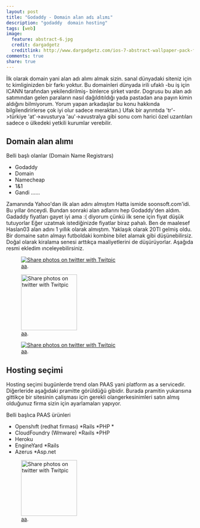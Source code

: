 ```yaml
---
layout: post
title: "Godaddy - Domain alan adı alımı"
description: "godaddy  domain hosting"
tags: [web]
image:
  feature: abstract-6.jpg
  credit: dargadgetz
  creditlink: http://www.dargadgetz.com/ios-7-abstract-wallpaper-pack-for-iphone-5-and-ipod-touch-retina/
comments: true
share: true
---
```


İlk olarak domain yani alan  adı alımı  almak  sizin. sanal dünyadaki  siteniz için tc kimliginizden bir  farkı yoktur.
Bu  domainleri dünyada  irili ufaklı -bu iş  için  ICANN  tarafından yekilendirilmiş- binlerce şirket vardır. Dogrusu bu alan  adı  satımından gelen paraların nasıl dağıldıtıldığı yada pastadan ana payın kimin aldığını bilmiyorum. Yorum yapan arkadaşlar bu konu hakkında bilgilendirirlerse çok iyi olur sadece meraktan.)
Ufak bir ayrıntıda  'tr'->türkiye     'at'->avusturya  'au'->avustralya gibi sonu  com harici özel uzantıları sadece o ülkedeki yetkili kurumlar verebilir.    

## Domain alan alımı   

Belli başlı olanlar  (Domain Name Registrars)

* Godaddy
* Domain
* Namecheap
* 1&1
* Gandi 
......

Zamanında  Yahoo'dan   ilk alan adını almıştım Hatta ismide soonsoft.com'idi. Bu yıllar önceydi. Bundan  sonraki alan adlarını hep Godaddy'den aldım.  Gadaddy  fiyatları  gayet iyi  ama :(  diyorum  çünkü ilk sene için fiyat düşük tutuyorlar Eğer uzatmak istediğinizde fiyatlar biraz pahalı. Ben   de maalesef Haslan03 alan adını 1 yıllık olarak almıştım. Yaklaşık olarak 20Tl gelmiş oldu. Bir domaine satın  almayı futboldaki kombine bilet alamak gibi  düşünebilirsiz. Doğal olarak kiralama senesi arttıkça maaliyetlerini de düşürüyorlar. Aşağıda resmi ekledim ınceleyebilirsiniz.


<figure>
	<a href="http://twitpic.com/dl4i76" title="Share photos on twitter with Twitpic"><img src="http://twitpic.com/show/thumb/dl4i76.png"  alt="Share photos on twitter with Twitpic"></a>
	<figcaption><a href=""  title="godaddy">aa</a>.</figcaption>
</figure>

<figure>
	<a href="http://twitpic.com/dl4i90" title="Share photos on twitter with Twitpic"><img src="http://twitpic.com/show/thumb/dl4i90.png" width="150" height="150" alt="Share photos on twitter with Twitpic"></a>
	<figcaption><a href=""  title="godaddy">aa</a>.</figcaption>
</figure>

<figure>
	<a href="http://twitpic.com/dl4i76" title="Share photos on twitter with Twitpic"><img src="http://twitpic.com/show/thumb/dl4i76.png"  alt="Share photos on twitter with Twitpic"></a>
	<figcaption><a href=""  title="godaddy">aa</a>.</figcaption>
</figure>

## Hosting  seçimi  
Hosting seçimi bugünlerde  trend olan     PAAS  yani platform as a servicedir. Diğerleride aşağıdaki pramitte görüldüğü gibidir.  Burada  pramitin yukarısına gittikçe bir sitesinin çalişması için gerekli olangerkesinimleri  satın almış olduğunuz firma sizin için ayarlamaları yapıyor.

Belli başlıca PAAS ürünleri
* Openshıft      (redhat firması)
	*Rails
	*PHP
	*
* CloudFoundry   (Wmware)
	*Raıils
	*PHP
* Heroku
* EngineYard 
	*Rails
* Azerus
	*Asp.net



<figure>
	<a href="http://twitpic.com/dl5g4c" title="Share photos on twitter with Twitpic"><img src="http://twitpic.com/show/thumb/dl5g4c.png" width="150" height="150" alt="Share photos on twitter with Twitpic"></a>
	<figcaption><a href=""  title="godaddy">aa</a>.</figcaption>
</figure>